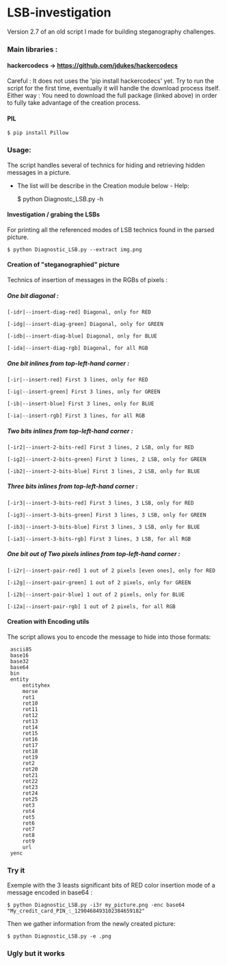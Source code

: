 # LSB-investigation

Version 2.7 of an old script I made for building steganography challenges.

### Main libraries :
#### hackercodecs -> https://github.com/jdukes/hackercodecs

Careful : It does not uses the 'pip install hackercodecs' yet.
Try to run the script for the first time, eventually it will handle the download process itself.
Either way : You need to download the full package (linked above) in order to fully take advantage of the creation process.

#### PIL
	$ pip install Pillow
### Usage:

The script handles several of technics for hiding and retrieving hidden messages in a picture.
- The list will be describe in the Creation module below -
Help:

	$ python Diagnostc_LSB.py -h

#### Investigation / grabing the LSBs

For printing all the referenced modes of LSB technics found in the parsed picture.

	$ python Diagnostic_LSB.py --extract img.png 

#### Creation of "steganographied" picture

Technics of insertion of messages in the RGBs of pixels :
##### One bit diagonal :
	[-idr|--insert-diag-red] Diagonal, only for RED 

	[-idg|--insert-diag-green] Diagonal, only for GREEN 

	[-idb|--insert-diag-blue] Diagonal, only for BLUE

	[-ida|--insert-diag-rgb] Diagonal, for all RGB 

##### One bit inlines from top-left-hand corner :
	[-ir|--insert-red] First 3 lines, only for RED 

	[-ig|--insert-green] First 3 lines, only for GREEN 

	[-ib|--insert-blue] First 3 lines, only for BLUE 

	[-ia|--insert-rgb] First 3 lines, for all RGB 

##### Two bits inlines from top-left-hand corner :
	[-ir2|--insert-2-bits-red] First 3 lines, 2 LSB, only for RED

	[-ig2|--insert-2-bits-green] First 3 lines, 2 LSB, only for GREEN

	[-ib2|--insert-2-bits-blue] First 3 lines, 2 LSB, only for BLUE

##### Three bits inlines from top-left-hand corner :
	[-ir3|--insert-3-bits-red] First 3 lines, 3 LSB, only for RED 

	[-ig3|--insert-3-bits-green] First 3 lines, 3 LSB, only for GREEN 

	[-ib3|--insert-3-bits-blue] First 3 lines, 3 LSB, only for BLUE

	[-ia3|--insert-3-bits-rgb] First 3 lines, 3 LSB, for all RGB 

##### One bit out of Two pixels inlines from top-left-hand corner :
	[-i2r|--insert-pair-red] 1 out of 2 pixels [even ones], only for RED

	[-i2g|--insert-pair-green] 1 out of 2 pixels, only for GREEN 

	[-i2b|--insert-pair-blue] 1 out of 2 pixels, only for BLUE

	[-i2a|--insert-pair-rgb] 1 out of 2 pixels, for all RGB

#### Creation with Encoding utils

The script allows you to encode the message to hide into those formats:

	 ascii85
	 base16
	 base32
	 base64
	 bin
	 entity
         entityhex
         morse
         rot1
         rot10
         rot11
         rot12
         rot13
         rot14
         rot15
         rot16
         rot17
         rot18
         rot19
         rot2
         rot20
         rot21
         rot22
         rot23
         rot24
         rot25
         rot3
         rot4
         rot5
         rot6
         rot7
         rot8
         rot9
         url
	 yenc

### Try it
Exemple with the 3 leasts significant bits of RED color insertion mode of a message encoded in base64 :

	$ python Diagnostic_LSB.py -i3r my_picture.png -enc base64 "My_credit_card_PIN_:_1290468493102384659182"

Then we gather information from the newly created picture:

	$ python Diagnostic_LSB.py -e .png

### Ugly but it works
